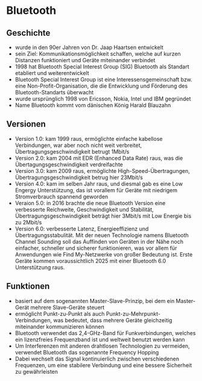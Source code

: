 # Bluetooth

## Geschichte

- wurde in den 90er Jahren von Dr. Jaap Haartsen entwickelt
- sein Ziel: Kommunikationsmöglichkeit schaffen, welche auf kurzen Distanzen funktioniert und Geräte miteinander verbindet
- 1998 hat Bluetooth Special Interest Group (SIG) Bluetooth als Standart etabliert und weiterentwickelt
- Bluetooth Special Interest Group ist eine Interessensgemeinschaft bzw. eine Non-Profit-Organisation, die die Entwicklung und Förderung des Bluetooth-Standarts überwacht
- wurde ursprünglich 1998 von Ericsson, Nokia, Intel und IBM gegründet
- Name Bluetooth kommt vom dänischen König Harald Blauzahn

## Versionen

- Version 1.0: kam 1999 raus, ermöglichte einfache kabellose Verbindungen, war aber noch nicht weit verbreitet, Übertragungsgeschwindigkeit betrugt 1Mbit/s
- Version 2.0: kam 2004 mit EDR (Enhanced Data Rate) raus, was die Übertagungsgeschwindigkeit verdreifachte
- Version 3.0: kam 2009 raus, ermöglichte High-Speed-Übertragungen, Übertragungsgeschwindigkeit betrug hier 23Mbit/s
- Version 4.0: kam im selben Jahr raus, und diesmal gab es eine Low Engergy Unterstützung, das ist vorallem für Geräte mit niedrigem Stromverbrauch spannend geworden
- Veraion 5.0: in 2016 brachte die neue Bluetooth Version eine verbesserte Reichweite, Geschwindigkeit und Stabilität, Übertragungsgeschwindigkeit beträgt hier 3Mbit/s mit Low Energie bis zu 2Mbit/s
- Version 6.0: verbesserte Latenz, Energieeffizienz und Übertragungsstabulität. Mit der neuen Technologie namens Bluetooth Channel Sounding soll das Auffinden von Geräten in der Nähe noch einfacher, schneller und sicherer funktionieren, was vor allem für Anwendungen wie Find My-Netzwerke von großer Bedeutung ist. Erste Geräte kommen voraussichtlich 2025 mit einer Bluetooth 6.0 Unterstützung raus.

## Funktionen

- basiert auf dem sogenannten Master-Slave-Prinzip, bei dem ein Master-Gerät mehrere Slave-Geräte steuert
- ermöglicht Punkt-zu-Punkt als auch Punkt-zu-Mehrpunkt-Verbindungen, was bedeutet, dass mehrere Geräte gleichzeitig miteinander kommunizieren können
- Bluetooth verwendet das 2,4-GHz-Band für Funkverbindungen, welches ein lizenzfreies Frequenzband ist und weltweit benutzt werden kann
- Um Interferenzen mit anderen drahtlosen Technologien zu vermeiden, verwendet Bluetooth das sogenannte Frequency Hopping
- Dabei wechselt das Signal kontinuierlich zwischen verschiedenen Frequenzen, um eine stabilere Verbindung und eine bessere Sicherheit zu gewährleisten

